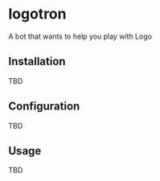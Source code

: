 # logotron

A bot that wants to help you play with Logo

## Installation

TBD

## Configuration

TBD

## Usage

TBD
